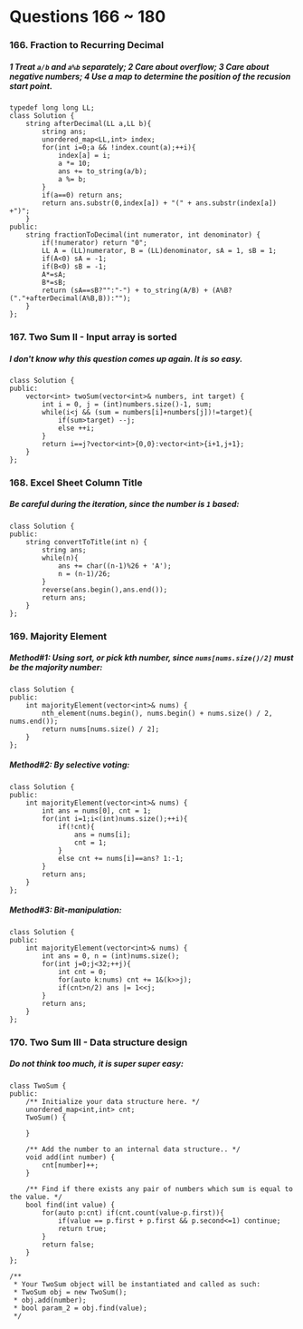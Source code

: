 # Questions 166 ~ 180

### 166. Fraction to Recurring Decimal
##### 1 Treat `a/b` and `a%b` separately; 2 Care about overflow; 3 Care about negative numbers; 4 Use a map to determine the position of the recusion start point.
```
typedef long long LL;
class Solution {
    string afterDecimal(LL a,LL b){
        string ans;
        unordered_map<LL,int> index;
        for(int i=0;a && !index.count(a);++i){
            index[a] = i;
            a *= 10;
            ans += to_string(a/b);
            a %= b;
        }
        if(a==0) return ans;
        return ans.substr(0,index[a]) + "(" + ans.substr(index[a]) +")";
    }
public:
    string fractionToDecimal(int numerator, int denominator) {
        if(!numerator) return "0";
        LL A = (LL)numerator, B = (LL)denominator, sA = 1, sB = 1;
        if(A<0) sA = -1;
        if(B<0) sB = -1;
        A*=sA;
        B*=sB;
        return (sA==sB?"":"-") + to_string(A/B) + (A%B? ("."+afterDecimal(A%B,B)):"");
    }
};
```

### 167. Two Sum II - Input array is sorted
##### I don't know why this question comes up again. It is so easy.
```
class Solution {
public:
    vector<int> twoSum(vector<int>& numbers, int target) {
        int i = 0, j = (int)numbers.size()-1, sum;
        while(i<j && (sum = numbers[i]+numbers[j])!=target){
            if(sum>target) --j;
            else ++i;
        }
        return i==j?vector<int>{0,0}:vector<int>{i+1,j+1};
    }
};
```

### 168. Excel Sheet Column Title
##### Be careful during the iteration, since the number is `1` based:
```
class Solution {
public:
    string convertToTitle(int n) {
        string ans;
        while(n){
            ans += char((n-1)%26 + 'A');
            n = (n-1)/26;
        }
        reverse(ans.begin(),ans.end());
        return ans;
    }
};
```

### 169. Majority Element
##### Method#1: Using sort, or pick kth number, since `nums[nums.size()/2]` must be the majority number:
```
class Solution {
public:
    int majorityElement(vector<int>& nums) {
        nth_element(nums.begin(), nums.begin() + nums.size() / 2, nums.end());
        return nums[nums.size() / 2];
    }
};
```
##### Method#2: By selective voting:
```
class Solution {
public:
    int majorityElement(vector<int>& nums) {
        int ans = nums[0], cnt = 1;
        for(int i=1;i<(int)nums.size();++i){
            if(!cnt){
                ans = nums[i];
                cnt = 1;
            }
            else cnt += nums[i]==ans? 1:-1;
        }
        return ans;
    }
};
```
##### Method#3: Bit-manipulation:
```
class Solution {
public:
    int majorityElement(vector<int>& nums) {
        int ans = 0, n = (int)nums.size();
        for(int j=0;j<32;++j){
            int cnt = 0;
            for(auto k:nums) cnt += 1&(k>>j);
            if(cnt>n/2) ans |= 1<<j;
        }
        return ans;
    }
};
```

### 170. Two Sum III - Data structure design
##### Do not think too much, it is super super easy:
```
class TwoSum {
public:
    /** Initialize your data structure here. */
    unordered_map<int,int> cnt;
    TwoSum() {
        
    }
    
    /** Add the number to an internal data structure.. */
    void add(int number) {
        cnt[number]++;
    }
    
    /** Find if there exists any pair of numbers which sum is equal to the value. */
    bool find(int value) {
        for(auto p:cnt) if(cnt.count(value-p.first)){
            if(value == p.first + p.first && p.second<=1) continue;
            return true;
        }
        return false;
    }
};

/**
 * Your TwoSum object will be instantiated and called as such:
 * TwoSum obj = new TwoSum();
 * obj.add(number);
 * bool param_2 = obj.find(value);
 */
```











